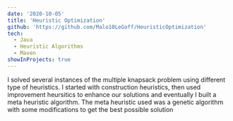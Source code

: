```yaml
---
date: '2020-10-05'
title: 'Heuristic Optimization'
github: 'https://github.com/Malo10LeGoff/HeuristicOptimization'
tech:
  - Java
  - Heuristic Algorithms
  - Maven
showInProjects: true
---
```


I solved several instances of the multiple knapsack problem using different type of heuristics. I started with construction heuristics, then used improvement heursitics to enhance our solutions and eventually I built a meta heuristic algorithm. The meta heuristic used was a genetic algorithm with some modifications to get the best possible solution